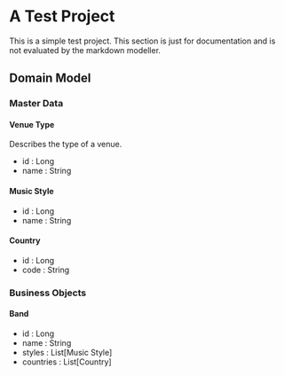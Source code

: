 # A Test Project

This is a simple test project. This section is just for documentation and is not evaluated by the markdown modeller.

## Domain Model

### Master Data

#### Venue Type

Describes the type of a venue.

- id : Long
- name : String

#### Music Style

- id : Long
- name : String

#### Country

- id : Long
- code : String

### Business Objects

#### Band

- id : Long
- name : String
- styles : List[Music Style]
- countries : List[Country]
  